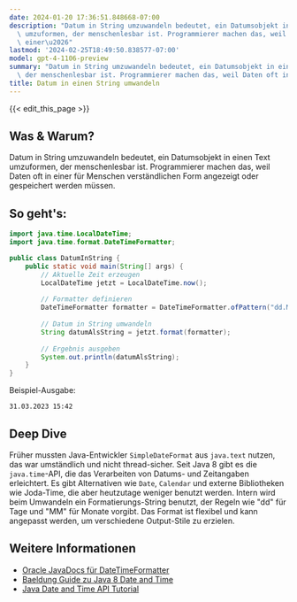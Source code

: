 ```yaml
---
date: 2024-01-20 17:36:51.848668-07:00
description: "Datum in String umzuwandeln bedeutet, ein Datumsobjekt in einen Text\
  \ umzuformen, der menschenlesbar ist. Programmierer machen das, weil Daten oft in\
  \ einer\u2026"
lastmod: '2024-02-25T18:49:50.838577-07:00'
model: gpt-4-1106-preview
summary: "Datum in String umzuwandeln bedeutet, ein Datumsobjekt in einen Text umzuformen,\
  \ der menschenlesbar ist. Programmierer machen das, weil Daten oft in einer\u2026"
title: Datum in einen String umwandeln
---
```


{{< edit_this_page >}}

## Was & Warum?
Datum in String umzuwandeln bedeutet, ein Datumsobjekt in einen Text umzuformen, der menschenlesbar ist. Programmierer machen das, weil Daten oft in einer für Menschen verständlichen Form angezeigt oder gespeichert werden müssen.

## So geht's:
```java
import java.time.LocalDateTime;
import java.time.format.DateTimeFormatter;

public class DatumInString {
    public static void main(String[] args) {
        // Aktuelle Zeit erzeugen
        LocalDateTime jetzt = LocalDateTime.now();
        
        // Formatter definieren
        DateTimeFormatter formatter = DateTimeFormatter.ofPattern("dd.MM.yyyy HH:mm");
        
        // Datum in String umwandeln
        String datumAlsString = jetzt.format(formatter);
        
        // Ergebnis ausgeben
        System.out.println(datumAlsString);
    }
}
```

Beispiel-Ausgabe:
```
31.03.2023 15:42
```

## Deep Dive
Früher mussten Java-Entwickler `SimpleDateFormat` aus `java.text` nutzen, das war umständlich und nicht thread-sicher. Seit Java 8 gibt es die `java.time`-API, die das Verarbeiten von Datums- und Zeitangaben erleichtert. Es gibt Alternativen wie `Date`, `Calendar` und externe Bibliotheken wie Joda-Time, die aber heutzutage weniger benutzt werden. Intern wird beim Umwandeln ein Formatierungs-String benutzt, der Regeln wie "dd" für Tage und "MM" für Monate vorgibt. Das Format ist flexibel und kann angepasst werden, um verschiedene Output-Stile zu erzielen.

## Weitere Informationen
- [Oracle JavaDocs für DateTimeFormatter](https://docs.oracle.com/javase/8/docs/api/java/time/format/DateTimeFormatter.html)
- [Baeldung Guide zu Java 8 Date and Time](https://www.baeldung.com/java-8-date-time-intro)
- [Java Date and Time API Tutorial](https://www.tutorialspoint.com/java8/java8_datetime_api.htm)
